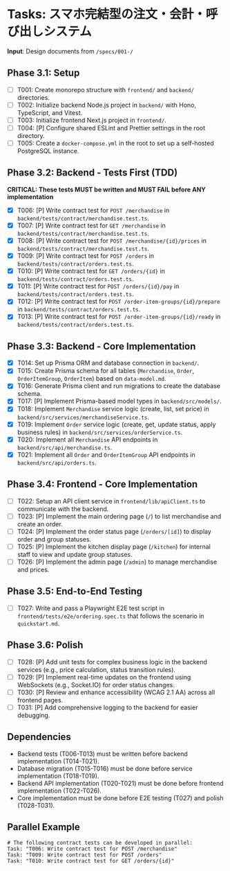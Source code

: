 # Tasks: スマホ完結型の注文・会計・呼び出しシステム

**Input**: Design documents from `/specs/001-/`

## Phase 3.1: Setup

- [ ] T001: Create monorepo structure with `frontend/` and `backend/` directories.
- [ ] T002: Initialize backend Node.js project in `backend/` with Hono, TypeScript, and Vitest.
- [ ] T003: Initialize frontend Next.js project in `frontend/`.
- [ ] T004: [P] Configure shared ESLint and Prettier settings in the root directory.
- [ ] T005: Create a `docker-compose.yml` in the root to set up a self-hosted PostgreSQL instance.

## Phase 3.2: Backend - Tests First (TDD)

**CRITICAL: These tests MUST be written and MUST FAIL before ANY implementation**

- [x] T006: [P] Write contract test for `POST /merchandise` in `backend/tests/contract/merchandise.test.ts`.
- [x] T007: [P] Write contract test for `GET /merchandise` in `backend/tests/contract/merchandise.test.ts`.
- [x] T008: [P] Write contract test for `POST /merchandise/{id}/prices` in `backend/tests/contract/merchandise.test.ts`.
- [x] T009: [P] Write contract test for `POST /orders` in `backend/tests/contract/orders.test.ts`.
- [x] T010: [P] Write contract test for `GET /orders/{id}` in `backend/tests/contract/orders.test.ts`.
- [x] T011: [P] Write contract test for `POST /orders/{id}/pay` in `backend/tests/contract/orders.test.ts`.
- [x] T012: [P] Write contract test for `POST /order-item-groups/{id}/prepare` in `backend/tests/contract/orders.test.ts`.
- [x] T013: [P] Write contract test for `POST /order-item-groups/{id}/ready` in `backend/tests/contract/orders.test.ts`.

## Phase 3.3: Backend - Core Implementation

- [X] T014: Set up Prisma ORM and database connection in `backend/`.
- [X] T015: Create Prisma schema for all tables (`Merchandise`, `Order`, `OrderItemGroup`, `OrderItem`) based on `data-model.md`.
- [X] T016: Generate Prisma client and run migrations to create the database schema.
- [X] T017: [P] Implement Prisma-based model types in `backend/src/models/`.
- [X] T018: Implement `Merchandise` service logic (create, list, set price) in `backend/src/services/merchandiseService.ts`.
- [X] T019: Implement `Order` service logic (create, get, update status, apply business rules) in `backend/src/services/orderService.ts`.
- [X] T020: Implement all `Merchandise` API endpoints in `backend/src/api/merchandise.ts`.
- [X] T021: Implement all `Order` and `OrderItemGroup` API endpoints in `backend/src/api/orders.ts`.

## Phase 3.4: Frontend - Core Implementation

- [ ] T022: Setup an API client service in `frontend/lib/apiClient.ts` to communicate with the backend.
- [ ] T023: [P] Implement the main ordering page (`/`) to list merchandise and create an order.
- [ ] T024: [P] Implement the order status page (`/orders/[id]`) to display order and group statuses.
- [ ] T025: [P] Implement the kitchen display page (`/kitchen`) for internal staff to view and update group statuses.
- [ ] T026: [P] Implement the admin page (`/admin`) to manage merchandise and prices.

## Phase 3.5: End-to-End Testing

- [ ] T027: Write and pass a Playwright E2E test script in `frontend/tests/e2e/ordering.spec.ts` that follows the scenario in `quickstart.md`.

## Phase 3.6: Polish

- [ ] T028: [P] Add unit tests for complex business logic in the backend services (e.g., price calculation, status transition rules).
- [ ] T029: [P] Implement real-time updates on the frontend using WebSockets (e.g., Socket.IO) for order status changes.
- [ ] T030: [P] Review and enhance accessibility (WCAG 2.1 AA) across all frontend pages.
- [ ] T031: [P] Add comprehensive logging to the backend for easier debugging.

## Dependencies

- Backend tests (T006-T013) must be written before backend implementation (T014-T021).
- Database migration (T015-T016) must be done before service implementation (T018-T019).
- Backend API implementation (T020-T021) must be done before frontend implementation (T022-T026).
- Core implementation must be done before E2E testing (T027) and polish (T028-T031).

## Parallel Example

```
# The following contract tests can be developed in parallel:
Task: "T006: Write contract test for POST /merchandise"
Task: "T009: Write contract test for POST /orders"
Task: "T010: Write contract test for GET /orders/{id}"
```
